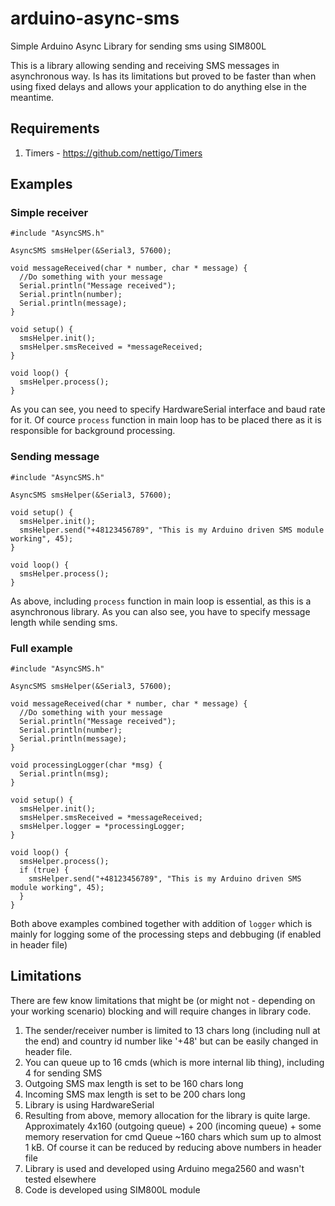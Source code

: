 
# arduino-async-sms
Simple Arduino Async Library for sending sms using SIM800L

This is a library allowing sending and receiving SMS messages in asynchronous way.
Is has its limitations but proved to be faster than when using fixed delays and allows your application to do anything else in the meantime.

## Requirements
1. Timers - https://github.com/nettigo/Timers

## Examples
### Simple receiver

    #include "AsyncSMS.h"
    
    AsyncSMS smsHelper(&Serial3, 57600);
    
    void messageReceived(char * number, char * message) {
      //Do something with your message
      Serial.println("Message received");
      Serial.println(number);
      Serial.println(message);
    }
    
    void setup() {
      smsHelper.init();
      smsHelper.smsReceived = *messageReceived;
    }
    
    void loop() {
      smsHelper.process();
    }
As you can see, you need to specify HardwareSerial interface and baud rate for it.
Of cource `process` function in main loop has to be placed there as it is responsible for background processing.

### Sending message

    #include "AsyncSMS.h"
    
    AsyncSMS smsHelper(&Serial3, 57600);
    
    void setup() {
      smsHelper.init();
      smsHelper.send("+48123456789", "This is my Arduino driven SMS module working", 45);
    }
    
    void loop() {
      smsHelper.process();
    }
As above, including `process` function in main loop is essential, as this is a asynchronous library.
As you can also see, you have to specify message length while sending sms.

### Full example

    #include "AsyncSMS.h"
    
    AsyncSMS smsHelper(&Serial3, 57600);
    
    void messageReceived(char * number, char * message) {
      //Do something with your message
      Serial.println("Message received");
      Serial.println(number);
      Serial.println(message);
    }
    
    void processingLogger(char *msg) {
      Serial.println(msg);
    }
    
    void setup() {
      smsHelper.init();
      smsHelper.smsReceived = *messageReceived;
      smsHelper.logger = *processingLogger;
    }
    
    void loop() {
      smsHelper.process();
      if (true) { 
        smsHelper.send("+48123456789", "This is my Arduino driven SMS module working", 45);
      }
    }

Both above examples combined together with addition of `logger` which is mainly for logging some of the processing steps and debbuging (if enabled in header file)

## Limitations
There are few know limitations that might be (or might not - depending on your working scenario) blocking and will require changes in library code.
1. The sender/receiver number is limited to 13 chars long (including null at the end) and country id number like '+48' but can be easily changed in header file.
2. You can queue up to 16 cmds (which is more internal lib thing), including 4 for sending SMS
3. Outgoing SMS max length is set to be 160 chars long
4. Incoming SMS max length is set to be 200 chars long
5. Library is using HardwareSerial
6. Resulting from above, memory allocation for the library is quite large. Approximately 4x160 (outgoing queue) + 200 (incoming queue) + some memory reservation for cmd Queue ~160 chars which sum up to almost 1 kB. Of course it can be reduced by reducing above numbers in header file
7. Library is used and developed using Arduino mega2560 and wasn't tested elsewhere
8. Code is developed using SIM800L module
